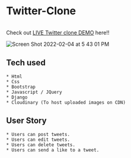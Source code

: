 # Twitter-Clone

```

```
Check out [LIVE Twitter clone DEMO](https://twitterclone-jheru.herokuapp.com/) here!!

![Screen Shot 2022-02-04 at 5 43 01 PM](https://user-images.githubusercontent.com/37219438/152617618-759ca07e-7070-43c9-a472-61c122e927d8.png)


## Tech used
```
* Html
* Css
* Bootstrap
* Javascript / JQuery
* Django
* Cloudinary (To host uploaded images on CDN)
```
## User Story
```
* Users can post tweets.
* Users can edit tweets.
* Users can delete tweets.
* Users can send a like to a tweet.
```
